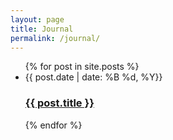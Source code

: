 ```yaml
---
layout: page
title: Journal
permalink: /journal/
---
```


<ul class="post-list">
  {% for post in site.posts %}
    <li>
      <span class="post-meta">{{ post.date | date: %B %d, %Y}}</span>
      <h3>
        <a href="{{site.baseurl}}{{ post.url }}">{{ post.title }}</a>
      </h3>
    </li>
  {% endfor %}
</ul>
